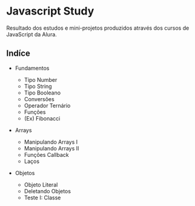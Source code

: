 # Javascript Study

Resultado dos estudos e mini-projetos produzidos através dos cursos de JavaScript da Alura.

## Indíce

- Fundamentos
  - Tipo Number
  - Tipo String
  - Tipo Booleano
  - Conversões
  - Operador Ternário
  - Funções
  - (Ex) Fibonacci

- Arrays
  - Manipulando Arrays I
  - Manipulando Arrays II
  - Funções Callback
  - Laços

- Objetos
  - Objeto Literal
  - Deletando Objetos
  - Teste I: Classe
